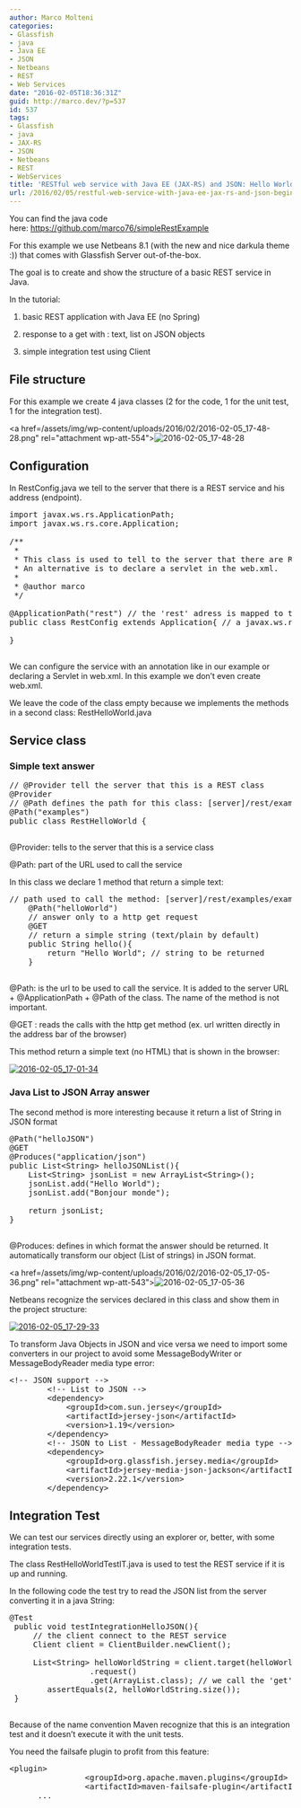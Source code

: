 ```yaml
---
author: Marco Molteni
categories:
- Glassfish
- java
- Java EE
- JSON
- Netbeans
- REST
- Web Services
date: "2016-02-05T18:36:31Z"
guid: http://marco.dev/?p=537
id: 537
tags:
- Glassfish
- java
- JAX-RS
- JSON
- Netbeans
- REST
- WebServices
title: 'RESTful web service with Java EE (JAX-RS) and JSON: Hello World tutorial'
url: /2016/02/05/restful-web-service-with-java-ee-jax-rs-and-json-beginners-tutorial/
---
```

You can find the java code here: <a href="https://github.com/marco76/simpleRestExample" target="_blank">https://github.com/marco76/simpleRestExample</a>

For this example we use Netbeans 8.1 (with the new and nice darkula theme :)) that comes with Glassfish Server out-of-the-box.
  
The goal is to create and show the structure of a basic REST service in Java.
  
In the tutorial:
  
1. basic REST application with Java EE (no Spring)
  
2. response to a get with : text, list on JSON objects
  
3. simple integration test using Client

## File structure

For this example we create 4 java classes (2 for the code, 1 for the unit test, 1 for the integration test).

<a href=/assets/img/wp-content/uploads/2016/02/2016-02-05_17-48-28.png" rel="attachment wp-att-554"><img src="/assets/img/wp-content/uploads/2016/02/2016-02-05_17-48-28.png?resize=300%2C270" alt="2016-02-05_17-48-28" class="alignnone size-medium wp-image-554" data-recalc-dims="1" /></a>

## Configuration

In RestConfig.java we tell to the server that there is a REST service and his address (endpoint).

<pre class="brush: java; title: ; notranslate" title="">import javax.ws.rs.ApplicationPath;
import javax.ws.rs.core.Application;

/**
 *
 * This class is used to tell to the server that there are REST services.
 * An alternative is to declare a servlet in the web.xml.
 * 
 * @author marco
 */

@ApplicationPath("rest") // the 'rest' adress is mapped to the REST services
public class RestConfig extends Application{ // a javax.ws.rs.core.Application must be extended
    
}

</pre>

We can configure the service with an annotation like in our example or declaring a Servlet in web.xml. In this example we don&#8217;t even create web.xml.
  
We leave the code of the class empty because we implements the methods in a second class: RestHelloWorld.java

## Service class

### Simple text answer

<pre class="brush: java; title: ; notranslate" title="">// @Provider tell the server that this is a REST class
@Provider  
// @Path defines the path for this class: [server]/rest/examples
@Path("examples") 
public class RestHelloWorld {

</pre>

@Provider: tells to the server that this is a service class
  
@Path: part of the URL used to call the service

In this class we declare 1 method that return a simple text:

<pre class="brush: java; title: ; notranslate" title="">// path used to call the method: [server]/rest/examples/examples/helloWorld
    @Path("helloWorld") 
    // answer only to a http get request
    @GET 
    // return a simple string (text/plain by default)
    public String hello(){  
        return "Hello World"; // string to be returned
    }
 
</pre>

@Path: is the url to be used to call the service. It is added to the server URL + @ApplicationPath + @Path of the class. The name of the method is not important.
  
@GET : reads the calls with the http get method (ex. url written directly in the address bar of the browser)

This method return a simple text (no HTML) that is shown in the browser:

<a href="{{site.baseurl}}/assets/img/uploads/2016/02/2016-02-05_17-01-34.png" rel="attachment wp-att-542"><img class="alignnone size-medium wp-image-542" src="/assets/img/uploads/2016/02/2016-02-05_17-01-34.png?resize=300%2C39" alt="2016-02-05_17-01-34" data-recalc-dims="1" /></a>

### Java List to JSON Array answer

The second method is more interesting because it return a list of String in JSON format

<pre class="brush: java; title: ; notranslate" title="">@Path("helloJSON")
@GET
@Produces("application/json")
public List&lt;String&gt; helloJSONList(){
    List&lt;String&gt; jsonList = new ArrayList&lt;String&gt;();
    jsonList.add("Hello World");
    jsonList.add("Bonjour monde");
        
    return jsonList;           
}
 
</pre>

@Produces: defines in which format the answer should be returned. It automatically transform our object (List of strings) in JSON format.

<a href=/assets/img/wp-content/uploads/2016/02/2016-02-05_17-05-36.png" rel="attachment wp-att-543"><img class="alignnone size-medium wp-image-543" src="/assets/img/wp-content/uploads/2016/02/2016-02-05_17-05-36.png?resize=300%2C41" alt="2016-02-05_17-05-36" data-recalc-dims="1" /></a>

Netbeans recognize the services declared in this class and show them in the project structure:

<a href="{{site.baseurl}}/assets/img/uploads/2016/02/2016-02-05_17-29-33.png" rel="attachment wp-att-547"><img src="/assets/img/uploads/2016/02/2016-02-05_17-29-33.png?resize=293%2C109" alt="2016-02-05_17-29-33" class="alignnone size-full wp-image-547" data-recalc-dims="1" /></a>

To transform Java Objects in JSON and vice versa we need to import some converters in our project to avoid some MessageBodyWriter or MessageBodyReader media type error:

<pre class="brush: xml; title: ; notranslate" title="">&lt;!-- JSON support --&gt;
        &lt;!-- List to JSON --&gt;
        &lt;dependency&gt;
            &lt;groupId&gt;com.sun.jersey&lt;/groupId&gt;
            &lt;artifactId&gt;jersey-json&lt;/artifactId&gt;
            &lt;version&gt;1.19&lt;/version&gt;
        &lt;/dependency&gt;
        &lt;!-- JSON to List - MessageBodyReader media type --&gt;
        &lt;dependency&gt;
            &lt;groupId&gt;org.glassfish.jersey.media&lt;/groupId&gt;
            &lt;artifactId&gt;jersey-media-json-jackson&lt;/artifactId&gt;
            &lt;version&gt;2.22.1&lt;/version&gt;
        &lt;/dependency&gt;
</pre>

## Integration Test

We can test our services directly using an explorer or, better, with some integration tests.

The class RestHelloWorldTestIT.java is used to test the REST service if it is up and running.
  
In the following code the test try to read the JSON list from the server converting it in a java String:

<pre class="brush: java; title: ; notranslate" title="">@Test
 public void testIntegrationHelloJSON(){
     // the client connect to the REST service
     Client client = ClientBuilder.newClient();
        
     List&lt;String&gt; helloWorldString = client.target(helloWorldURL+"helloJSON") // connection to the pre-defined URL
                 .request()
                 .get(ArrayList.class); // we call the 'get' method and we transform the answer in a String
        assertEquals(2, helloWorldString.size());
 }
 
</pre>

Because of the name convention Maven recognize that this is an integration test and it doesn&#8217;t execute it with the unit tests.
  
You need the failsafe plugin to profit from this feature:

<pre class="brush: xml; title: ; notranslate" title="">&lt;plugin&gt;
                &lt;groupId&gt;org.apache.maven.plugins&lt;/groupId&gt;
                &lt;artifactId&gt;maven-failsafe-plugin&lt;/artifactId&gt;
      ...    
</pre>